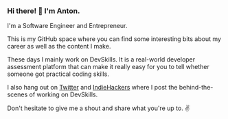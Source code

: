 ### Hi there! 👋 I'm Anton.

I'm a Software Engineer and Entrepreneur.

This is my GitHub space where you can find some interesting bits about my career as well as the content I make.

These days I mainly work on DevSkills. It is a real-world developer assessment platform that can make it really easy for you to tell whether someone got practical coding skills.

I also hang out on [Twitter](https://twitter.com/fenskexyz) and [IndieHackers](https://www.indiehackers.com/fenske) where I post the behind-the-scenes of working on DevSkills.

Don't hesitate to give me a shout and share what you're up to. ✌️ 
